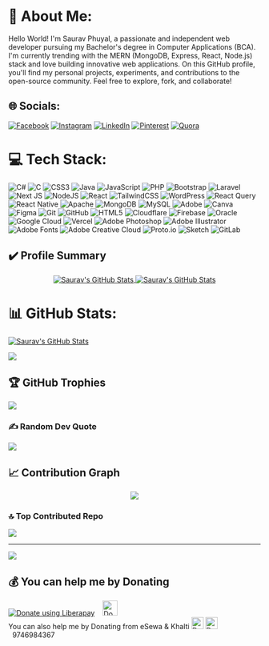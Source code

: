 # 💫 About Me:
Hello World! I'm Saurav Phuyal, a passionate and independent web developer pursuing my Bachelor's degree in Computer Applications (BCA). I'm currently trending with the MERN (MongoDB, Express, React, Node.js) stack and love building innovative web applications. On this GitHub profile, you'll find my personal projects, experiments, and contributions to the open-source community. Feel free to explore, fork, and collaborate!


## 🌐 Socials:
[![Facebook](https://img.shields.io/badge/Facebook-%231877F2.svg?logo=Facebook&logoColor=white)](https://facebook.com/sauravphuyal.com.np) [![Instagram](https://img.shields.io/badge/Instagram-%23E4405F.svg?logo=Instagram&logoColor=white)](https://instagram.com/sauravphuyal.com.np/) [![LinkedIn](https://img.shields.io/badge/LinkedIn-%230077B5.svg?logo=linkedin&logoColor=white)](https://linkedin.com/in/sauravphuyal) [![Pinterest](https://img.shields.io/badge/Pinterest-%23E60023.svg?logo=Pinterest&logoColor=white)](https://pinterest.com/codewithsauravphuyal) [![Quora](https://img.shields.io/badge/Quora-%23B92B27.svg?logo=Quora&logoColor=white)](https://quora.com/profile/Saurav-Phuyal-8) 

# 💻 Tech Stack:
![C#](https://img.shields.io/badge/c%23-%23239120.svg?style=for-the-badge&logo=csharp&logoColor=white) ![C](https://img.shields.io/badge/c-%2300599C.svg?style=for-the-badge&logo=c&logoColor=white) ![CSS3](https://img.shields.io/badge/css3-%231572B6.svg?style=for-the-badge&logo=css3&logoColor=white) ![Java](https://img.shields.io/badge/java-%23ED8B00.svg?style=for-the-badge&logo=openjdk&logoColor=white) ![JavaScript](https://img.shields.io/badge/javascript-%23323330.svg?style=for-the-badge&logo=javascript&logoColor=%23F7DF1E) ![PHP](https://img.shields.io/badge/php-%23777BB4.svg?style=for-the-badge&logo=php&logoColor=white) ![Bootstrap](https://img.shields.io/badge/bootstrap-%238511FA.svg?style=for-the-badge&logo=bootstrap&logoColor=white) ![Laravel](https://img.shields.io/badge/laravel-%23FF2D20.svg?style=for-the-badge&logo=laravel&logoColor=white) ![Next JS](https://img.shields.io/badge/Next-black?style=for-the-badge&logo=next.js&logoColor=white) ![NodeJS](https://img.shields.io/badge/node.js-6DA55F?style=for-the-badge&logo=node.js&logoColor=white) ![React](https://img.shields.io/badge/react-%2320232a.svg?style=for-the-badge&logo=react&logoColor=%2361DAFB) ![TailwindCSS](https://img.shields.io/badge/tailwindcss-%2338B2AC.svg?style=for-the-badge&logo=tailwind-css&logoColor=white) ![WordPress](https://img.shields.io/badge/WordPress-%23117AC9.svg?style=for-the-badge&logo=WordPress&logoColor=white) ![React Query](https://img.shields.io/badge/-React%20Query-FF4154?style=for-the-badge&logo=react%20query&logoColor=white) ![React Native](https://img.shields.io/badge/react_native-%2320232a.svg?style=for-the-badge&logo=react&logoColor=%2361DAFB) ![Apache](https://img.shields.io/badge/apache-%23D42029.svg?style=for-the-badge&logo=apache&logoColor=white) ![MongoDB](https://img.shields.io/badge/MongoDB-%234ea94b.svg?style=for-the-badge&logo=mongodb&logoColor=white) ![MySQL](https://img.shields.io/badge/mysql-4479A1.svg?style=for-the-badge&logo=mysql&logoColor=white) ![Adobe](https://img.shields.io/badge/adobe-%23FF0000.svg?style=for-the-badge&logo=adobe&logoColor=white) ![Canva](https://img.shields.io/badge/Canva-%2300C4CC.svg?style=for-the-badge&logo=Canva&logoColor=white) ![Figma](https://img.shields.io/badge/figma-%23F24E1E.svg?style=for-the-badge&logo=figma&logoColor=white) ![Git](https://img.shields.io/badge/git-%23F05033.svg?style=for-the-badge&logo=git&logoColor=white) ![GitHub](https://img.shields.io/badge/github-%23121011.svg?style=for-the-badge&logo=github&logoColor=white) ![HTML5](https://img.shields.io/badge/html5-%23E34F26.svg?style=for-the-badge&logo=html5&logoColor=white) ![Cloudflare](https://img.shields.io/badge/Cloudflare-F38020?style=for-the-badge&logo=Cloudflare&logoColor=white) ![Firebase](https://img.shields.io/badge/firebase-%23039BE5.svg?style=for-the-badge&logo=firebase) ![Oracle](https://img.shields.io/badge/Oracle-F80000?style=for-the-badge&logo=oracle&logoColor=white) ![Google Cloud](https://img.shields.io/badge/GoogleCloud-%234285F4.svg?style=for-the-badge&logo=google-cloud&logoColor=white) ![Vercel](https://img.shields.io/badge/vercel-%23000000.svg?style=for-the-badge&logo=vercel&logoColor=white) ![Adobe Photoshop](https://img.shields.io/badge/adobe%20photoshop-%2331A8FF.svg?style=for-the-badge&logo=adobe%20photoshop&logoColor=white) ![Adobe Illustrator](https://img.shields.io/badge/adobe%20illustrator-%23FF9A00.svg?style=for-the-badge&logo=adobe%20illustrator&logoColor=white) ![Adobe Fonts](https://img.shields.io/badge/Adobe%20Fonts-000B1D.svg?style=for-the-badge&logo=Adobe%20Fonts&logoColor=white) ![Adobe Creative Cloud](https://img.shields.io/badge/Adobe%20Creative%20Cloud-DA1F26.svg?style=for-the-badge&logo=Adobe%20Creative%20Cloud&logoColor=white) ![Proto.io](https://img.shields.io/badge/Proto.io-161637?style=for-the-badge&logo=proto.io&logoColor=00e5ff) ![Sketch](https://img.shields.io/badge/Sketch-FFB387?style=for-the-badge&logo=sketch&logoColor=black) ![GitLab](https://img.shields.io/badge/gitlab-%23181717.svg?style=for-the-badge&logo=gitlab&logoColor=white)

## ✔️ Profile Summary
<p align="center">
 <a href="https://github.com/codewithsauravphuyal">
   <img align="center" src="https://github-readme-stats.vercel.app/api?username=codewithsauravphuyal&show_icons=true&include_all_commits=true&hide=contribs&count_private=true&theme=cobalt&line_height=48" alt="Saurav's GitHub Stats"/>
 </a>
 <a href="https://github.com/codewithsauravphuyal">
   <img align="center" src="https://github-readme-stats.vercel.app/api/top-langs/?username=codewithsauravphuyal&show_icons=true&langs_count=5&hide_border=false&theme=gruvbox" alt="Saurav's GitHub Stats"/>
 </a>
</p>

# 📊 GitHub Stats:
 <a href="https://github.com/codewithsauravphuyal">
   <img align="center" src="https://github-profile-summary-cards.vercel.app/api/cards/profile-details?username=codewithsauravphuyal&theme=dark&hide" alt="Saurav's GitHub Stats" />
 </a>
 <br/>

![](https://github-readme-streak-stats.herokuapp.com/?user=codewithsauravphuyal&theme=dark&hide_border=false)

## 🏆 GitHub Trophies
![](https://github-profile-trophy.vercel.app/?username=codewithsauravphuyal&theme=radical&no-frame=false&no-bg=false&margin-w=4)

### ✍️ Random Dev Quote
![](https://quotes-github-readme.vercel.app/api?type=horizontal&theme=radical)

## 📈 Contribution Graph
<p align="center">
 <a href="https://github.com/codewithsauravphuyal">
   <img align="center" src="https://github-readme-activity-graph.vercel.app/graph?username=codewithsauravphuyal&theme=github-compact" />
 </a>
</p>

### 🔝 Top Contributed Repo
![](https://github-contributor-stats.vercel.app/api?username=codewithsauravphuyal&limit=5&theme=dark&combine_all_yearly_contributions=true)

---
[![](https://visitcount.itsvg.in/api?id=codewithsauravphuyal&icon=0&color=0)](https://visitcount.itsvg.in)

  ## 💰 You can help me by Donating
  <a href="https://liberapay.com/codewithsauravphuyal/donate"><img alt="Donate using Liberapay" src="https://liberapay.com/assets/widgets/donate.svg"></a>
  &nbsp;&nbsp;
<a href="https://www.paypal.com/donate/?hosted_button_id=L88FFXRTXS2ZY" target='_blank'>
 <img src="https://www.paypalobjects.com/paypal-ui/logos/svg/paypal-color.svg" alt="Donate with PayPal" style="height: 30px" />
</a>
<br>
You can also help me by Donating from eSewa & Khalti
<img src="https://play-lh.googleusercontent.com/MRzMmiJAe0-xaEkDKB0MKwv1a3kjDieSfNuaIlRo750_EgqxjRFWKKF7xQyRSb4O95Y=w240-h480-rw" aria-hidden="true" alt="Donate with eSewa" itemprop="image" data-atf="false" data-iml="1792" style="height: 24px"> <img src="https://play-lh.googleusercontent.com/Xh_OlrdkF1UnGCnMN__4z-yXffBAEl0eUDeVDPr4UthOERV4Fll9S-TozSfnlXDFzw=w240-h480-rw" aria-hidden="true" alt="Donate with Khalti" itemprop="image" data-atf="false" data-iml="1792" style="height: 24px"> &nbsp;&nbsp;9746984367
